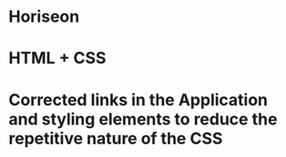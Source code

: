 # Horiseon
# HTML + CSS
# Corrected links in the Application and styling elements to reduce the repetitive nature of the CSS

